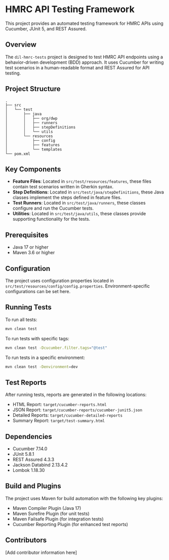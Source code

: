 # HMRC API Testing Framework

This project provides an automated testing framework for HMRC APIs using Cucumber, JUnit 5, and REST Assured.

## Overview

The `dil-hmrc-tests` project is designed to test HMRC API endpoints using a behavior-driven development (BDD) approach. It uses Cucumber for writing test scenarios in a human-readable format and REST Assured for API testing.

## Project Structure

```
.
├── src
│   └── test
│       ├── java
│       │   ├── org/dwp
│       │   ├── runners
│       │   ├── stepDefinitions
│       │   └── utils
│       └── resources
│           ├── config
│           ├── features
│           └── templates
└── pom.xml
```

## Key Components

- **Feature Files**: Located in `src/test/resources/features`, these files contain test scenarios written in Gherkin syntax.
- **Step Definitions**: Located in `src/test/java/stepDefinitions`, these Java classes implement the steps defined in feature files.
- **Test Runners**: Located in `src/test/java/runners`, these classes configure and run the Cucumber tests.
- **Utilities**: Located in `src/test/java/utils`, these classes provide supporting functionality for the tests.

## Prerequisites

- Java 17 or higher
- Maven 3.6 or higher

## Configuration

The project uses configuration properties located in `src/test/resources/config/config.properties`. Environment-specific configurations can be set here.

## Running Tests

To run all tests:

```bash
mvn clean test
```

To run tests with specific tags:

```bash
mvn clean test -Dcucumber.filter.tags="@test"
```

To run tests in a specific environment:

```bash
mvn clean test -Denvironment=dev
```

## Test Reports

After running tests, reports are generated in the following locations:

- HTML Report: `target/cucumber-reports.html`
- JSON Report: `target/cucumber-reports/cucumber-junit5.json`
- Detailed Reports: `target/cucumber-detailed-reports`
- Summary Report: `target/test-summary.html`

## Dependencies

- Cucumber 7.14.0
- JUnit 5.8.1
- REST Assured 4.3.3
- Jackson Databind 2.13.4.2
- Lombok 1.18.30

## Build and Plugins

The project uses Maven for build automation with the following key plugins:

- Maven Compiler Plugin (Java 17)
- Maven Surefire Plugin (for unit tests)
- Maven Failsafe Plugin (for integration tests)
- Cucumber Reporting Plugin (for enhanced test reports)


## Contributors

[Add contributor information here]